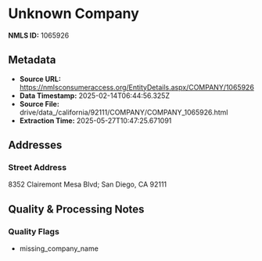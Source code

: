 # Unknown Company

**NMLS ID:** 1065926

## Metadata
- **Source URL:** https://nmlsconsumeraccess.org/EntityDetails.aspx/COMPANY/1065926
- **Data Timestamp:** 2025-02-14T06:44:56.325Z
- **Source File:** drive/data_/california/92111/COMPANY/COMPANY_1065926.html
- **Extraction Time:** 2025-05-27T10:47:25.671091

## Addresses
### Street Address
8352 Clairemont Mesa Blvd; San Diego, CA 92111

## Quality & Processing Notes
### Quality Flags
- missing_company_name
